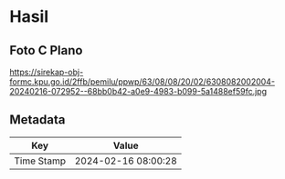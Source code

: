 # Hasil

## Foto C Plano

https://sirekap-obj-formc.kpu.go.id/2ffb/pemilu/ppwp/63/08/08/20/02/6308082002004-20240216-072952--68bb0b42-a0e9-4983-b099-5a1488ef59fc.jpg


## Metadata

| Key        | Value               |
| ---------- | ------------------- |
| Time Stamp | 2024-02-16 08:00:28 |



